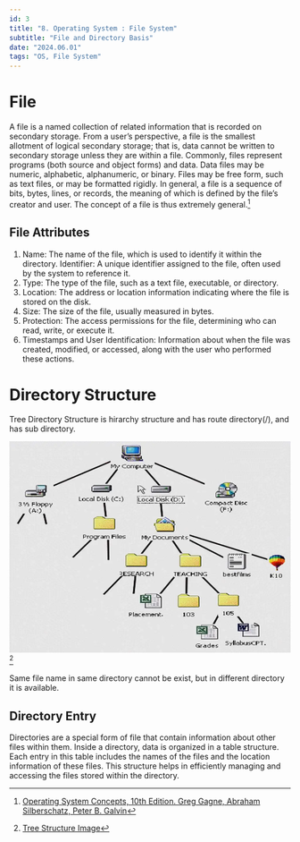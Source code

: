 ```yaml
---
id: 3
title: "8. Operating System : File System"
subtitle: "File and Directory Basis"
date: "2024.06.01"
tags: "OS, File System"
---
```


# File
A file is a named collection of related information that is recorded on secondary storage. From a user’s perspective, a file is the smallest allotment of logical secondary storage; that is, data cannot be written to secondary storage unless they are within a file. Commonly, files represent programs (both source and object forms) and data. Data files may be numeric, alphabetic, alphanumeric, or binary. Files may be free form, such as text files, or may be formatted rigidly. In general, a file is a sequence of bits, bytes, lines, or records, the meaning of which is defined by the file’s creator and user. The concept of a file is thus extremely general.[^1]

## File Attributes
1. Name: The name of the file, which is used to identify it within the directory.
Identifier: A unique identifier assigned to the file, often used by the system to reference it.
2. Type: The type of the file, such as a text file, executable, or directory.
3. Location: The address or location information indicating where the file is stored on the disk.
4. Size: The size of the file, usually measured in bytes.
5. Protection: The access permissions for the file, determining who can read, write, or execute it.
6. Timestamps and User Identification: Information about when the file was created, modified, or accessed, along with the user who performed these actions.

# Directory Structure
Tree Directory Structure is hirarchy structure and has route directory(/), and has sub directory.

![image](/images/2024-06-01-18-26-15.png)[^2]

Same file name in same directory cannot be exist, but in different directory it is available.

## Directory Entry
Directories are a special form of file that contain information about other files within them. Inside a directory, data is organized in a table structure. Each entry in this table includes the names of the files and the location information of these files. This structure helps in efficiently managing and accessing the files stored within the directory.


[^1]: [Operating System Concepts, 10th Edition. Greg Gagne, Abraham Silberschatz, Peter B. Galvin](https://www.wiley.com/en-us/Operating+System+Concepts%2C+10th+Edition-p-9781119320913)
[^2]: [Tree Structure Image](https://informationtechnologyja.wordpress.com/2020/10/19/information-technology-grade-9-lesson-2-tree-directory-structure/)
